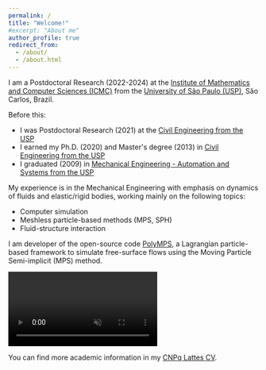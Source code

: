 ```yaml
---
permalink: /
title: "Welcome!"
#excerpt: "About me"
author_profile: true
redirect_from: 
  - /about/
  - /about.html
---
```


I am a Postdoctoral Research (2022-2024) at the [Institute of Mathematics and Computer Sciences (ICMC)](https://www.icmc.usp.br/en) from the [University of São Paulo (USP)](https://saocarlos.usp.br/welcome-to-usp-sao-carlos), São Carlos, Brazil. 

Before this:

* I was Postdoctoral Research (2021) at the [Civil Engineering from the USP](http://ppgec.poli.usp.br/en)
* I earned my Ph.D. (2020) and Master's degree (2013) in [Civil Engineering from the USP](http://ppgec.poli.usp.br/en)
* I graduated (2009) in [Mechanical Engineering - Automation and Systems from the USP](http://www.pmr.poli.usp.br)

My experience is in the Mechanical Engineering with emphasis on dynamics of fluids and elastic/rigid bodies, working mainly on the following topics: 

* Computer simulation
* Meshless particle-based methods (MPS, SPH)
* Fluid-structure interaction

I am developer of the open-source code [PolyMPS](https://github.com/rubensamarojr/polymps), a Lagrangian particle-based framework to simulate free-surface flows using the Moving Particle Semi-implicit (MPS) method.

<video src="https://user-images.githubusercontent.com/20632175/182661348-2c7ec66c-f9c3-4e97-bbe5-382a4942ca4e.mp4" playsinline autoplay muted loop controls="controls" style="max-width: 700px;">
</video>


You can find more academic information in my <a href="http://lattes.cnpq.br/5261068221495559" target="_blank">CNPq Lattes CV</a>.